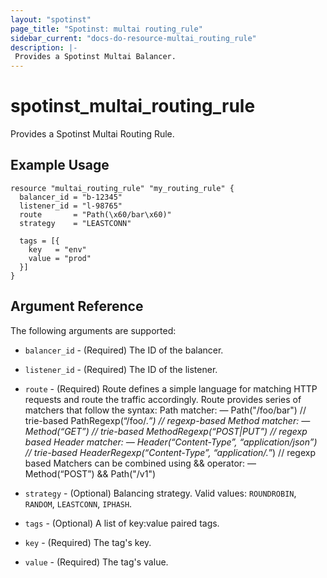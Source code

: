 ```yaml
---
layout: "spotinst"
page_title: "Spotinst: multai routing_rule"
sidebar_current: "docs-do-resource-multai_routing_rule"
description: |-
 Provides a Spotinst Multai Balancer.
---
```


# spotinst\_multai\_routing\_rule

Provides a Spotinst Multai Routing Rule.

## Example Usage

```hcl
resource "multai_routing_rule" "my_routing_rule" {
  balancer_id = "b-12345"
  listener_id = "l-98765"
  route       = "Path(\x60/bar\x60)"
  strategy    = "LEASTCONN"

  tags = [{
    key   = "env"
    value = "prod"
  }]
}
```

## Argument Reference

The following arguments are supported:

* `balancer_id` - (Required) The ID of the balancer.
* `listener_id` - (Required) The ID of the listener.
* `route` - (Required) Route defines a simple language for matching HTTP requests and route the traffic accordingly. Route provides series of matchers that follow the syntax: Path matcher: — Path("/foo/bar") // trie-based PathRegexp(“/foo/.*”) // regexp-based Method matcher: — Method(“GET”) // trie-based MethodRegexp(“POST|PUT”) // regexp based Header matcher: — Header(“Content-Type”, “application/json”) // trie-based HeaderRegexp(“Content-Type”, “application/.*”) // regexp based Matchers can be combined using && operator: — Method(“POST”) && Path("/v1")
* `strategy` - (Optional) Balancing strategy. Valid values: `ROUNDROBIN`, `RANDOM`, `LEASTCONN`, `IPHASH`.

* `tags` - (Optional) A list of key:value paired tags.
* `key` - (Required) The tag's key.
* `value` - (Required) The tag's value.